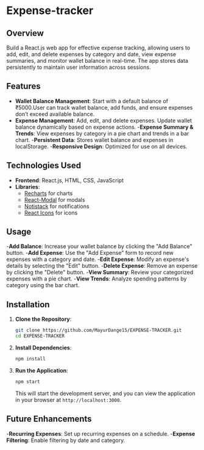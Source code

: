 # Expense-tracker

## Overview

Build a React.js web app for effective expense tracking, allowing users to add, edit, and delete expenses by category and date, view expense summaries, and monitor wallet balance in real-time. The app stores data persistently to maintain user information across sessions.

## Features

- **Wallet Balance Management**: Start with a default balance of ₹5000.User can track wallet balance, add funds, and ensure expenses don’t exceed available balance.
- **Expense Management**: Add, edit, and delete expenses. Update wallet balance dynamically based on expense actions.
-**Expense Summary & Trends**: View expenses by category in a pie chart and trends in a bar chart.
-**Persistent Data**: Stores wallet balance and expenses in localStorage.
-**Responsive Design**: Optimized for use on all devices.

## Technologies Used

- **Frontend**: React.js, HTML, CSS, JavaScript
- **Libraries**:
  - [Recharts](https://recharts.org/en-US) for charts
  - [React-Modal](https://reactcommunity.org/react-modal/) for modals
  - [Notistack](https://notistack.com/getting-started) for notifications
  - [React Icons](https://react-icons.github.io/react-icons/) for icons

## Usage

-**Add Balance**: Increase your wallet balance by clicking the "Add Balance" button.
-**Add Expense**: Use the "Add Expense" form to record new expenses with a category and date.
-**Edit Expense**: Modify an expense's details by selecting the "Edit" button.
-**Delete Expense**: Remove an expense by clicking the "Delete" button.
-**View Summary**: Review your categorized expenses with a pie chart.
-**View Trends**: Analyze spending patterns by category using the bar chart.

 ## Installation

1. **Clone the Repository**:

   ```bash
   git clone https://github.com/MayurDange15/EXPENSE-TRACKER.git
   cd EXPENSE-TRACKER
   ```

2. **Install Dependencies**:

   ```bash
   npm install
   ```

3. **Run the Application**:

   ```bash
   npm start
   ```

   This will start the development server, and you can view the application in your browser at `http://localhost:3000`.
   
## Future Enhancements

-**Recurring Expenses**: Set up recurring expenses on a schedule.
-**Expense Filtering**: Enable filtering by date and category.
